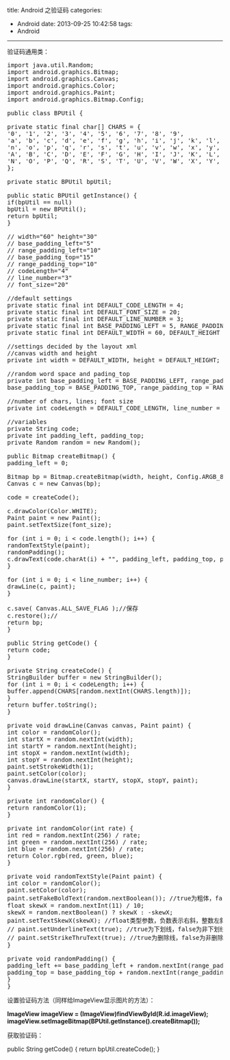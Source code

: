 title: Android 之验证码
categories:
  - Android
date: 2013-09-25 10:42:58
tags:
  - Android
---

验证码通用类：
<pre>import java.util.Random;
import android.graphics.Bitmap;
import android.graphics.Canvas;
import android.graphics.Color;
import android.graphics.Paint;
import android.graphics.Bitmap.Config;

public class BPUtil {

private static final char[] CHARS = {
'0', '1', '2', '3', '4', '5', '6', '7', '8', '9',
'a', 'b', 'c', 'd', 'e', 'f', 'g', 'h', 'i', 'j', 'k', 'l', 'm',
'n', 'o', 'p', 'q', 'r', 's', 't', 'u', 'v', 'w', 'x', 'y', 'z',
'A', 'B', 'C', 'D', 'E', 'F', 'G', 'H', 'I', 'J', 'K', 'L', 'M',
'N', 'O', 'P', 'Q', 'R', 'S', 'T', 'U', 'V', 'W', 'X', 'Y', 'Z'
};

private static BPUtil bpUtil;

public static BPUtil getInstance() {
if(bpUtil == null)
bpUtil = new BPUtil();
return bpUtil;
}

// width="60" height="30"
// base_padding_left="5"
// range_padding_left="10"
// base_padding_top="15"
// range_padding_top="10"
// codeLength="4"
// line_number="3"
// font_size="20"

//default settings
private static final int DEFAULT_CODE_LENGTH = 4;
private static final int DEFAULT_FONT_SIZE = 20;
private static final int DEFAULT_LINE_NUMBER = 3;
private static final int BASE_PADDING_LEFT = 5, RANGE_PADDING_LEFT = 10, BASE_PADDING_TOP = 15, RANGE_PADDING_TOP = 10;
private static final int DEFAULT_WIDTH = 60, DEFAULT_HEIGHT = 30;

//settings decided by the layout xml
//canvas width and height
private int width = DEFAULT_WIDTH, height = DEFAULT_HEIGHT;

//random word space and pading_top
private int base_padding_left = BASE_PADDING_LEFT, range_padding_left = RANGE_PADDING_LEFT,
base_padding_top = BASE_PADDING_TOP, range_padding_top = RANGE_PADDING_TOP;

//number of chars, lines; font size
private int codeLength = DEFAULT_CODE_LENGTH, line_number = DEFAULT_LINE_NUMBER, font_size = DEFAULT_FONT_SIZE;

//variables
private String code;
private int padding_left, padding_top;
private Random random = new Random();

public Bitmap createBitmap() {
padding_left = 0;

Bitmap bp = Bitmap.createBitmap(width, height, Config.ARGB_8888);
Canvas c = new Canvas(bp);

code = createCode();

c.drawColor(Color.WHITE);
Paint paint = new Paint();
paint.setTextSize(font_size);

for (int i = 0; i &lt; code.length(); i++) {
randomTextStyle(paint);
randomPadding();
c.drawText(code.charAt(i) + "", padding_left, padding_top, paint);
}

for (int i = 0; i &lt; line_number; i++) {
drawLine(c, paint);
}

c.save( Canvas.ALL_SAVE_FLAG );//保存
c.restore();//
return bp;
}

public String getCode() {
return code;
}

private String createCode() {
StringBuilder buffer = new StringBuilder();
for (int i = 0; i &lt; codeLength; i++) {
buffer.append(CHARS[random.nextInt(CHARS.length)]);
}
return buffer.toString();
}

private void drawLine(Canvas canvas, Paint paint) {
int color = randomColor();
int startX = random.nextInt(width);
int startY = random.nextInt(height);
int stopX = random.nextInt(width);
int stopY = random.nextInt(height);
paint.setStrokeWidth(1);
paint.setColor(color);
canvas.drawLine(startX, startY, stopX, stopY, paint);
}

private int randomColor() {
return randomColor(1);
}

private int randomColor(int rate) {
int red = random.nextInt(256) / rate;
int green = random.nextInt(256) / rate;
int blue = random.nextInt(256) / rate;
return Color.rgb(red, green, blue);
}

private void randomTextStyle(Paint paint) {
int color = randomColor();
paint.setColor(color);
paint.setFakeBoldText(random.nextBoolean()); //true为粗体，false为非粗体
float skewX = random.nextInt(11) / 10;
skewX = random.nextBoolean() ? skewX : -skewX;
paint.setTextSkewX(skewX); //float类型参数，负数表示右斜，整数左斜
// paint.setUnderlineText(true); //true为下划线，false为非下划线
// paint.setStrikeThruText(true); //true为删除线，false为非删除线
}

private void randomPadding() {
padding_left += base_padding_left + random.nextInt(range_padding_left);
padding_top = base_padding_top + random.nextInt(range_padding_top);
}
}</pre>
设置验证码方法（同样给ImageView显示图片的方法）：

**ImageView imageView = (ImageView)findViewById(R.id.imageView);**
**imageView.setImageBitmap(BPUtil.getInstance().createBitmap());**

获取验证码：

public String getCode() {
return bpUtil.createCode();
}